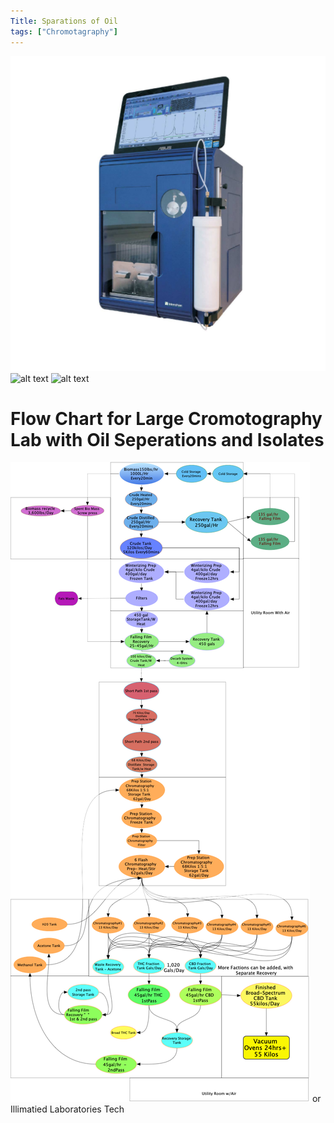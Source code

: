 ```yaml
---
Title: Sparations of Oil
tags: ["Chromotagraphy"]
---
```

![alt text](flash-chromatography.jpg)
![alt text](flash_420.png)
![alt text](<oil fractions.png>)


# Flow Chart for Large Cromotography Lab with Oil Seperations and Isolates
![alt text](<Flow chart.png>)
or 
Illimatied Laboratories Tech

